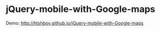 jQuery-mobile-with-Google-maps
==============================

Demo: http://htshboy.github.io/jQuery-mobile-with-Google-maps
